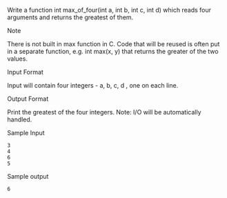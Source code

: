 Write a function int max_of_four(int a, int b, int c, int d) which reads four arguments and returns the greatest of them.

Note

There is not built in max function in C. Code that will be reused is often put in a separate function, e.g. int max(x, y) that returns the greater of the two values.

Input Format

Input will contain four integers - a, b, c, d , one on each line.

Output Format

Print the greatest of the four integers.
Note: I/O will be automatically handled.

Sample Input
```
3
4
6
5
```

Sample output<br>
```
6
```
